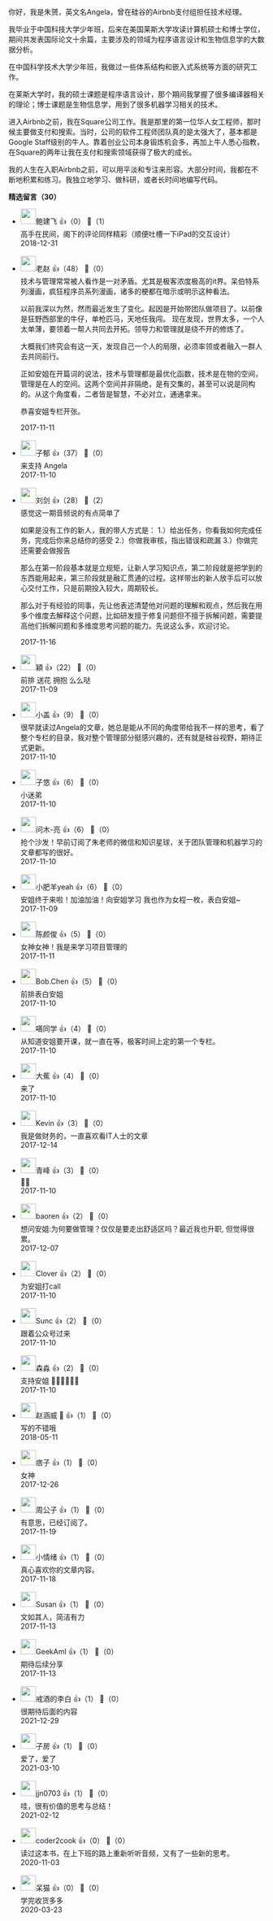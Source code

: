 你好，我是朱赟，英文名Angela，曾在硅谷的Airbnb支付组担任技术经理。

我毕业于中国科技大学少年班，后来在美国莱斯大学攻读计算机硕士和博士学位，期间共发表国际论文十余篇，主要涉及的领域为程序语言设计和生物信息学的大数据分析。

在中国科学技术大学少年班，我做过一些体系结构和嵌入式系统等方面的研究工作。

在莱斯大学时，我的硕士课题是程序语言设计，那个期间我掌握了很多编译器相关的理论；博士课题是生物信息学，用到了很多机器学习相关的技术。

进入Airbnb之前，我在Square公司工作。我是那里的第一位华人女工程师，那时候主要做支付和搜索。当时，公司的软件工程师团队真的是太强大了，基本都是Google Staff级别的牛人。靠着创业公司本身锻炼机会多，再加上牛人悉心指教，在Square的两年让我在支付和搜索领域获得了极大的成长。

我的人生在入职Airbnb之前，可以用平淡和专注来形容。大部分时间，我都在不断地积累和练习。我独立地学习、做科研，或者长时间地编写代码。
<div><strong>精选留言（30）</strong></div><ul>
<li><img src="https://static001.geekbang.org/account/avatar/00/12/cc/23/4d622bea.jpg" width="30px"><span>鲍建飞</span> 👍（0） 💬（1）<div>高手在民间，阁下的评论同样精彩（顺便吐槽一下iPad的交互设计）</div>2018-12-31</li><br/><li><img src="https://static001.geekbang.org/account/avatar/00/0f/55/3e/3c8d148d.jpg" width="30px"><span>老赵</span> 👍（48） 💬（0）<div>技术与管理常常被人看作是一对矛盾。尤其是极客浓度极高的it界。呆伯特系列漫画，疯狂程序员系列漫画，诸多的梗都在暗示或明示这种看法。 

以前我深以为然，然而最近发生了变化。起因是开始带团队做项目了。以前像是狂野西部里的牛仔，单枪匹马，天地任我闯。 现在发现，世界太多，一个人太单薄，要领着一帮人共同去开拓。领导力和管理就是绕不开的修炼了。

大概我们终究会有这一天，发现自己一个人的局限，必须率领或者融入一群人去共同前行。

正如安姐在开篇词的说法，技术与管理都是最优化函数，技术是在物的空间，管理是在人的空间。这两个空间并非隔绝，是有交集的，甚至可以说是同构的。从这个角度看，二者皆是智慧，不必对立，通通拿来。

恭喜安姐专栏开张。</div>2017-11-11</li><br/><li><img src="https://static001.geekbang.org/account/avatar/00/0f/5d/0a/299276c5.jpg" width="30px"><span>子郁</span> 👍（37） 💬（0）<div>来支持 Angela</div>2017-11-10</li><br/><li><img src="https://static001.geekbang.org/account/avatar/00/0f/49/10/eadec2c6.jpg" width="30px"><span>刘剑</span> 👍（28） 💬（2）<div>感觉这一期音频说的有点简单了


如果是没有工作的新人，我的带人方式是：
1.）给出任务，你看我如何完成任务，完成后你来总结你的感受
2.）你做我审核，指出错误和疏漏
3.）你做完还需要会做报告

那么在第一阶段基本就是立规矩，让新人学习知识点，第二阶段就是把学到的东西能用起来，第三阶段就是融汇贯通的过程。这样带出的新人放手后可以放心交付工作，只是前期投入较大，周期较长。

那么对于有经验的同事，先让他表述清楚他对问题的理解和观点，然后我在用多个维度去解释这个问题，比如研发擅于修复问题但不擅于拆解问题，需要提高他们拆解问题和多维度思考问题的能力。先说这么多，欢迎讨论。</div>2017-11-16</li><br/><li><img src="https://static001.geekbang.org/account/avatar/00/0f/5b/3b/f41a6654.jpg" width="30px"><span>穎</span> 👍（22） 💬（0）<div>前排 送花 拥抱 么么哒</div>2017-11-09</li><br/><li><img src="https://static001.geekbang.org/account/avatar/00/0f/44/19/28074c40.jpg" width="30px"><span>小盖</span> 👍（9） 💬（0）<div>很早就读过Angela的文章，她总是能从不同的角度带给我不一样的思考，看了整个专栏的目录，我对整个管理部分挺感兴趣的，还有就是硅谷视野，期待正式更新。</div>2017-11-10</li><br/><li><img src="https://static001.geekbang.org/account/avatar/00/0f/43/bf/9a982bc1.jpg" width="30px"><span>子悠</span> 👍（6） 💬（0）<div>小迷弟</div>2017-11-10</li><br/><li><img src="https://static001.geekbang.org/account/avatar/00/0f/67/1b/61bdc811.jpg" width="30px"><span>问木-亮</span> 👍（6） 💬（0）<div>抢个沙发！早前订阅了朱老师的微信和知识星球，关于团队管理和机器学习的文章都写的很好。</div>2017-11-10</li><br/><li><img src="https://static001.geekbang.org/account/avatar/00/0f/4d/1a/2214d03f.jpg" width="30px"><span>小肥羊yeah</span> 👍（6） 💬（0）<div>安姐终于来啦！加油加油！向安姐学习
我也作为女程一枚，表白安姐~</div>2017-11-09</li><br/><li><img src="https://static001.geekbang.org/account/avatar/00/0f/6a/db/de88c883.jpg" width="30px"><span>陈颜俊</span> 👍（5） 💬（0）<div>女神女神！我是来学习项目管理的</div>2017-11-11</li><br/><li><img src="https://static001.geekbang.org/account/avatar/00/0f/47/bd/8b3c7bcb.jpg" width="30px"><span>Bob.Chen</span> 👍（5） 💬（0）<div>前排表白安姐</div>2017-11-10</li><br/><li><img src="https://static001.geekbang.org/account/avatar/00/0f/89/d9/3386fca3.jpg" width="30px"><span>嚆同学</span> 👍（4） 💬（0）<div>从知道安姐要开课，就一直在等，极客时间上定的第一个专栏。</div>2017-11-10</li><br/><li><img src="https://static001.geekbang.org/account/avatar/00/0f/45/8e/5015cf7b.jpg" width="30px"><span>大蕉</span> 👍（4） 💬（0）<div>来了</div>2017-11-10</li><br/><li><img src="https://static001.geekbang.org/account/avatar/00/0f/be/2f/800f174b.jpg" width="30px"><span>Kevin</span> 👍（3） 💬（0）<div>我是做财务的，一直喜欢看IT人士的文章</div>2017-12-14</li><br/><li><img src="https://static001.geekbang.org/account/avatar/00/0f/42/51/54a18edc.jpg" width="30px"><span>青峰</span> 👍（3） 💬（0）<div>💐👏</div>2017-11-10</li><br/><li><img src="https://static001.geekbang.org/account/avatar/00/0f/9b/eb/abb7bfe3.jpg" width="30px"><span>baoren</span> 👍（2） 💬（0）<div>想问安姐:为何要做管理？仅仅是要走出舒适区吗？最近我也升职, 但觉得很累。</div>2017-12-07</li><br/><li><img src="https://static001.geekbang.org/account/avatar/00/0f/8a/a6/b40789bd.jpg" width="30px"><span>Clover</span> 👍（2） 💬（0）<div>为安姐打call</div>2017-11-10</li><br/><li><img src="https://static001.geekbang.org/account/avatar/00/0f/89/e3/bef82d3c.jpg" width="30px"><span>Sunc</span> 👍（2） 💬（0）<div>跟着公众号过来</div>2017-11-10</li><br/><li><img src="https://static001.geekbang.org/account/avatar/00/0f/58/9b/7420e4b2.jpg" width="30px"><span>森淼</span> 👍（2） 💬（0）<div>支持安姐  👏🏻👏🏻👏🏻</div>2017-11-10</li><br/><li><img src="https://static001.geekbang.org/account/avatar/00/0f/cf/95/6442cc51.jpg" width="30px"><span>赵涵威 </span> 👍（1） 💬（0）<div>写的不错哦</div>2018-05-11</li><br/><li><img src="https://static001.geekbang.org/account/avatar/00/0f/bd/37/ed8e13ef.jpg" width="30px"><span>痞子</span> 👍（1） 💬（0）<div>女神</div>2017-12-26</li><br/><li><img src="https://static001.geekbang.org/account/avatar/00/0f/55/e0/3c3dd03a.jpg" width="30px"><span>周公子</span> 👍（1） 💬（0）<div>有意思，已经订阅了。</div>2017-11-19</li><br/><li><img src="https://static001.geekbang.org/account/avatar/00/0f/91/97/3762ca10.jpg" width="30px"><span>小情绪</span> 👍（1） 💬（0）<div>真心喜欢你的文章内容。</div>2017-11-18</li><br/><li><img src="https://static001.geekbang.org/account/avatar/00/0f/8a/67/abb7bfe3.jpg" width="30px"><span>Susan</span> 👍（1） 💬（0）<div>文如其人，简洁有力</div>2017-11-13</li><br/><li><img src="https://static001.geekbang.org/account/avatar/00/0f/55/e6/87197b10.jpg" width="30px"><span>GeekAmI</span> 👍（1） 💬（0）<div>期待后续分享</div>2017-11-13</li><br/><li><img src="https://thirdwx.qlogo.cn/mmopen/vi_32/k3YD3y3BzGDSdrwRJyJY4BXsNJibfM4uzOdDVKIAlFApR2FZCLg2ibrZtJ4vuahA3LHLW9GKzH5CMGqCDhWjhZqg/132" width="30px"><span>戒酒的李白</span> 👍（1） 💬（0）<div>很期待后面的内容</div>2021-12-29</li><br/><li><img src="https://static001.geekbang.org/account/avatar/00/15/f4/8c/0866b228.jpg" width="30px"><span>子房</span> 👍（1） 💬（0）<div>爱了，爱了</div>2021-03-10</li><br/><li><img src="https://static001.geekbang.org/account/avatar/00/10/6d/ac/6128225f.jpg" width="30px"><span>jjn0703</span> 👍（1） 💬（0）<div>哇，很有价值的思考与总结！</div>2021-02-12</li><br/><li><img src="http://thirdwx.qlogo.cn/mmopen/vi_32/Q0j4TwGTfTIApW1VCiciaNiaG07FpbCDNZSiaJmgcQ5YnFsicoXvFsL8ZiaO4Y1Qxv962cLgf6MLGCJELUIte3icRdhTA/132" width="30px"><span>coder2cook</span> 👍（0） 💬（0）<div>读过这本书，在上下班的路上重新听听音频，又有了一些新的思考。</div>2020-11-03</li><br/><li><img src="https://static001.geekbang.org/account/avatar/00/12/bf/d7/9e2c8648.jpg" width="30px"><span>呆猫</span> 👍（0） 💬（0）<div>学完收货多多</div>2020-03-23</li><br/>
</ul>